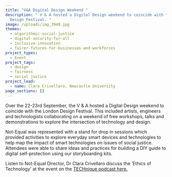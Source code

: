 ```yaml
---
title: "V&A Digital Design Weekend "
description: " V & A hosted a Digital Design weekend to coincide with the London
  Design Festival. "
image: /uploads/img_3948.jpg
themes:
  - algorithmic-social-justice
  - digital-security-for-all
  - inclusive-innovation
  - fairer-futures-for-businesses-and-workforces
project_types:
  - Event
project_tags:
  - design
  - fairness
  - social justice
project_lead:
  - name: Clara Crivellaro, Newcastle University
page_sections: []
---
```

Over the 22-23rd September, the V & A hosted a Digital Design weekend to coincide with the London Design Festival. This included artists, engineers and technologists collaborating on a weekend of free workshops, talks and demonstrations to explore the intersection of technology and design.

Not-Equal was represented with a stand for drop in sessions which provided activities to explore everyday smart devices and technologies to help map the impact of smart technologies on issues of social justice. Attendees were able to share ideas and practices for building a DIY guide to digital self-protection using our storyboarding kits.

Listen to Not-Equal Director, Dr Clara Crivellaro discuss the ‘Ethics of Technology’ at the event on the [TECHnique podcast here.](https://podcasts.apple.com/gb/podcast/episode-23-ethics-of-technology/id1123475818?i=1000420764593)